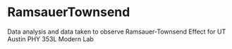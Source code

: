# RamsauerTownsend
Data analysis and data taken to observe Ramsauer-Townsend Effect for UT Austin PHY 353L Modern Lab
